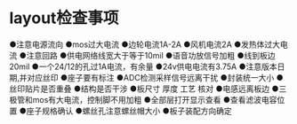 # layout检查事项
●注意电源流向
●mos过大电流
●边轮电流1A-2A
●风机电流2A
●发热体过大电流
●注意回路
●供电网络线宽大于等于10mil
●语音功放信号加粗
●线到板边20mil
●一个24/12的孔过1A电流，有余量
●24v供电电流有3.75A
●注意版本日期,并对应丝印
●座子要有标注
●ADC检测采样信号远离干扰
●封装统一大小
●丝印贴片是否重叠
●结构是否干涉
●板尺寸 厚度 工艺 核对
●电感远离板边
●三极管和mos有大电流，控制脚不用加粗
●全部层打开显示查看
●查看滤波电容位置
●座子规格确认
●螺丝孔注意螺丝帽大小
●板子装配方向确定

